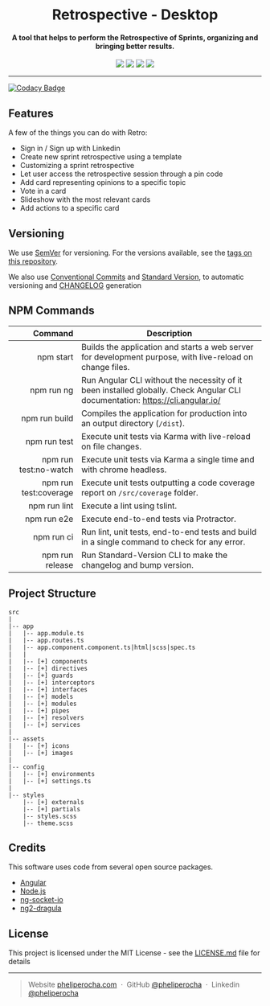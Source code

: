 <h1 align="center">
  Retrospective - Desktop
</h1>

<h4 align="center">
  A tool that helps to perform the Retrospective of Sprints, organizing and bringing better results.
</h4>

<p align="center">
    <a href="https://travis-ci.com/pheliperocha/retro"><img src="https://travis-ci.com/pheliperocha/retro.svg?branch=master"></a>
    <a href="https://github.com/pheliperocha/retro/issues"><img src="https://img.shields.io/github/issues/pheliperocha/retro.svg"></a>
    <a href="https://conventionalcommits.org"><img src="https://img.shields.io/badge/Conventional%20Commits-1.0.0-yellow.svg"></a>
    <a href="https://www.conventionalcommits.org/"><img src="https://img.shields.io/packagist/l/doctrine/orm.svg"></a>
</p>

---

[![Codacy Badge](https://api.codacy.com/project/badge/Grade/df4e80ba4d274682a9ba819e0b8de129)](https://app.codacy.com/app/pheliperocha/retro?utm_source=github.com&utm_medium=referral&utm_content=pheliperocha/retro&utm_campaign=Badge_Grade_Dashboard)

## Features
 
A few of the things you can do with Retro:
 
* Sign in / Sign up with Linkedin
* Create new sprint retrospective using a template
* Customizing a sprint retrospective
* Let user access the retrospective session through a pin code
* Add card representing opinions to a specific topic
* Vote in a card
* Slideshow with the most relevant cards
* Add actions to a specific card

## Versioning

We use [SemVer](http://semver.org/) for versioning. For the versions available, see the [tags on this repository](https://github.com/pheliperocha/retro).

We also use [Conventional Commits](http://conventionalcommits.org/) and [Standard Version](https://github.com/conventional-changelog/standard-version), to automatic versioning and [CHANGELOG](CHANGELOG.md) generation

## NPM Commands

|Command|Description|
|-------:|--------|
| npm start | Builds the application and starts a web server for development purpose, with live-reload on change files. |
| npm run ng | Run Angular CLI without the necessity of it been installed globally. Check Angular CLI documentation: https://cli.angular.io/ |
| npm run build | Compiles the application for production into an output directory (`/dist`). |
| npm run test | Execute unit tests via Karma with live-reload on file changes. |
| npm run test:no-watch | Execute unit tests via Karma a single time and with chrome headless. |
| npm run test:coverage | Execute unit tests outputting a code coverage report on `/src/coverage` folder. |
| npm run lint | Execute a lint using tslint. |
| npm run e2e | Execute end-to-end tests via Protractor. |
| npm run ci | Run lint, unit tests, end-to-end tests and build in a single command to check for any error. |
| npm run release | Run Standard-Version CLI to make the changelog and bump version. |

## Project Structure

```
src
|
|-- app
|   |-- app.module.ts
|   |-- app.routes.ts
|   |-- app.component.component.ts|html|scss|spec.ts
|   |
|   |-- [+] components
|   |-- [+] directives
|   |-- [+] guards
|   |-- [+] interceptors
|   |-- [+] interfaces
|   |-- [+] models
|   |-- [+] modules
|   |-- [+] pipes
|   |-- [+] resolvers
|   |-- [+] services
|
|-- assets
|   |-- [+] icons
|   |-- [+] images
|
|-- config
|   |-- [+] environments
|   |-- [+] settings.ts
|
|-- styles
    |-- [+] externals
    |-- [+] partials
    |-- styles.scss
    |-- theme.scss
```

## Credits

This software uses code from several open source packages.

- [Angular](https://angular.io/)
- [Node.js](https://nodejs.org/)
- [ng-socket-io](https://github.com/bougarfaoui/ng-socket-io)
- [ng2-dragula](https://github.com/valor-software/ng2-dragula)

## License

This project is licensed under the MIT License - see the [LICENSE.md](LICENSE.md) file for details

---

> Website [pheliperocha.com](https://pheliperocha.com) &nbsp;&middot;&nbsp;
> GitHub [@pheliperocha](https://github.com/pheliperocha) &nbsp;&middot;&nbsp;
> Linkedin [@pheliperocha](https://www.linkedin.com/in/pheliperocha/)
